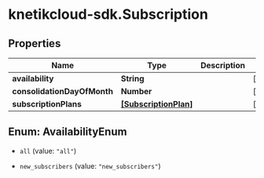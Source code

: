 # knetikcloud-sdk.Subscription

## Properties
Name | Type | Description | Notes
------------ | ------------- | ------------- | -------------
**availability** | **String** |  | [optional] 
**consolidationDayOfMonth** | **Number** |  | [optional] 
**subscriptionPlans** | [**[SubscriptionPlan]**](SubscriptionPlan.md) |  | [optional] 


<a name="AvailabilityEnum"></a>
## Enum: AvailabilityEnum


* `all` (value: `"all"`)

* `new_subscribers` (value: `"new_subscribers"`)





